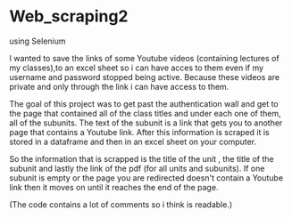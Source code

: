 # Web_scraping2
using Selenium 

I wanted to save the links of some Youtube videos (containing lectures of my classes),to an excel sheet so i can have acces to them even if my username and password stopped being active. Because these videos are private and only through the link i can have access to them.

The goal of this project was to get past the authentication wall and get to the page that contained all of the class titles and under each one of them, all of the subunits. The text of the subunit is a link that gets you to another page that contains a Youtube link. After this information is scraped it is stored in a dataframe and then in an excel sheet on your computer.  

So the information that is scrapped is the title of the unit , the title of the subunit and lastly the link of the pdf (for all units and subunits). If one subunit is empty or the page you are redirected doesn't contain a Youtube link then it moves on until it reaches the end of the page.

(The code contains a lot of comments so i think is readable.)
